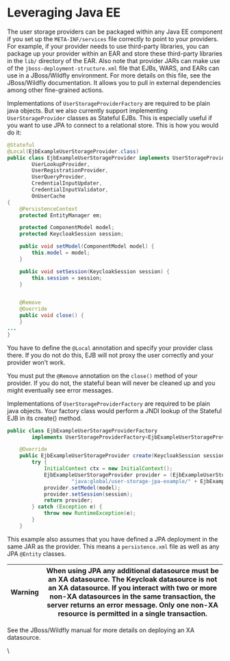 # Leveraging Java EE

The user storage providers can be packaged within any Java EE component if you set up the `META-INF/services` file correctly to point to your providers. For example, if your provider needs to use third-party libraries, you can package up your provider within an EAR and store these third-party libraries in the `lib/` directory of the EAR. Also note that provider JARs can make use of the `jboss-deployment-structure.xml` file that EJBs, WARS, and EARs can use in a JBoss/Wildfly environment. For more details on this file, see the JBoss/Wildfly documentation. It allows you to pull in external dependencies among other fine-grained actions.

Implementations of `UserStorageProviderFactory` are required to be plain java objects. But we also currently support implementing `UserStorageProvider` classes as Stateful EJBs. This is especially useful if you want to use JPA to connect to a relational store. This is how you would do it:

```java
@Stateful
@Local(EjbExampleUserStorageProvider.class)
public class EjbExampleUserStorageProvider implements UserStorageProvider,
        UserLookupProvider,
        UserRegistrationProvider,
        UserQueryProvider,
        CredentialInputUpdater,
        CredentialInputValidator,
        OnUserCache
{
    @PersistenceContext
    protected EntityManager em;

    protected ComponentModel model;
    protected KeycloakSession session;

    public void setModel(ComponentModel model) {
        this.model = model;
    }

    public void setSession(KeycloakSession session) {
        this.session = session;
    }


    @Remove
    @Override
    public void close() {
    }
...
}
```

You have to define the `@Local` annotation and specify your provider class there. If you do not do this, EJB will not proxy the user correctly and your provider won’t work.

You must put the `@Remove` annotation on the `close()` method of your provider. If you do not, the stateful bean will never be cleaned up and you might eventually see error messages.

Implementations of `UserStorageProviderFactory` are required to be plain java objects. Your factory class would perform a JNDI lookup of the Stateful EJB in its create() method.

```java
public class EjbExampleUserStorageProviderFactory
        implements UserStorageProviderFactory<EjbExampleUserStorageProvider> {

    @Override
    public EjbExampleUserStorageProvider create(KeycloakSession session, ComponentModel model) {
        try {
            InitialContext ctx = new InitialContext();
            EjbExampleUserStorageProvider provider = (EjbExampleUserStorageProvider)ctx.lookup(
                     "java:global/user-storage-jpa-example/" + EjbExampleUserStorageProvider.class.getSimpleName());
            provider.setModel(model);
            provider.setSession(session);
            return provider;
        } catch (Exception e) {
            throw new RuntimeException(e);
        }
    }
```

This example also assumes that you have defined a JPA deployment in the same JAR as the provider. This means a `persistence.xml` file as well as any JPA `@Entity` classes.

| Warning | When using JPA any additional datasource must be an XA datasource. The Keycloak datasource is not an XA datasource. If you interact with two or more non-XA datasources in the same transaction, the server returns an error message. Only one non-XA resource is permitted in a single transaction. |
| ------- | ---------------------------------------------------------------------------------------------------------------------------------------------------------------------------------------------------------------------------------------------------------------------------------------------------- |

See the JBoss/Wildfly manual for more details on deploying an XA datasource.

\
